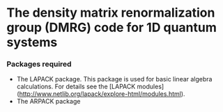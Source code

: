 # The density matrix renormalization group (DMRG) code for 1D quantum systems

### Packages required
  * The LAPACK package.
  This package is used for basic linear algebra calculations. For details see the [LAPACK modules] (http://www.netlib.org/lapack/explore-html/modules.html).
  * The ARPACK package

